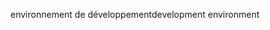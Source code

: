 <span data-ttu-id="314d9-101">environnement de développement</span><span class="sxs-lookup"><span data-stu-id="314d9-101">development environment</span></span>